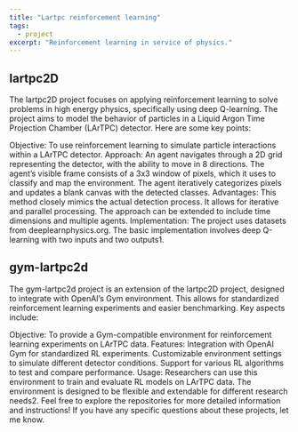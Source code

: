 ```yaml
---
title: "Lartpc reinforcement learning"
tags:
  - project
excerpt: "Reinforcement learning in service of physics."
---
```


## lartpc2D
The lartpc2D project focuses on applying reinforcement learning to solve problems in high energy physics, specifically using deep Q-learning. The project aims to model the behavior of particles in a Liquid Argon Time Projection Chamber (LArTPC) detector. Here are some key points:

Objective: To use reinforcement learning to simulate particle interactions within a LArTPC detector.
Approach:
An agent navigates through a 2D grid representing the detector, with the ability to move in 8 directions.
The agent’s visible frame consists of a 3x3 window of pixels, which it uses to classify and map the environment.
The agent iteratively categorizes pixels and updates a blank canvas with the detected classes.
Advantages:
This method closely mimics the actual detection process.
It allows for iterative and parallel processing.
The approach can be extended to include time dimensions and multiple agents.
Implementation:
The project uses datasets from deeplearnphysics.org.
The basic implementation involves deep Q-learning with two inputs and two outputs1.
## gym-lartpc2d
The gym-lartpc2d project is an extension of the lartpc2D project, designed to integrate with OpenAI’s Gym environment. This allows for standardized reinforcement learning experiments and easier benchmarking. Key aspects include:

Objective: To provide a Gym-compatible environment for reinforcement learning experiments on LArTPC data.
Features:
Integration with OpenAI Gym for standardized RL experiments.
Customizable environment settings to simulate different detector conditions.
Support for various RL algorithms to test and compare performance.
Usage:
Researchers can use this environment to train and evaluate RL models on LArTPC data.
The environment is designed to be flexible and extendable for different research needs2.
Feel free to explore the repositories for more detailed information and instructions! If you have any specific questions about these projects, let me know.